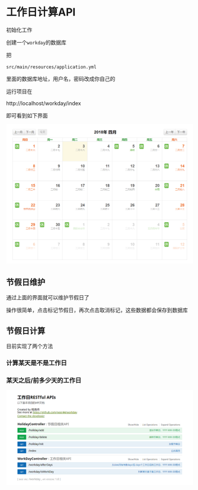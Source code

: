 # 工作日计算API

初始化工作

创建一个`workday`的数据库

把
```
src/main/resources/application.yml
```

里面的数据库地址，用户名，密码改成你自己的

运行项目在

http://localhost/workday/index

即可看到如下界面


![工作日图片](https://raw.githubusercontent.com/peer44/peer44.github.io/gh-pages/QQ%E6%88%AA%E5%9B%BE20180403232244.png)

## 节假日维护

通过上面的界面就可以维护节假日了

操作很简单，点击标记节假日，再次点击取消标记，这些数据都会保存到数据库

## 节假日计算

目前实现了两个方法

### 计算某天是不是工作日

### 某天之后/前多少天的工作日

![节假日api](https://raw.githubusercontent.com/peer44/peer44.github.io/gh-pages/QQ%E6%88%AA%E5%9B%BE20180331214752.png)
